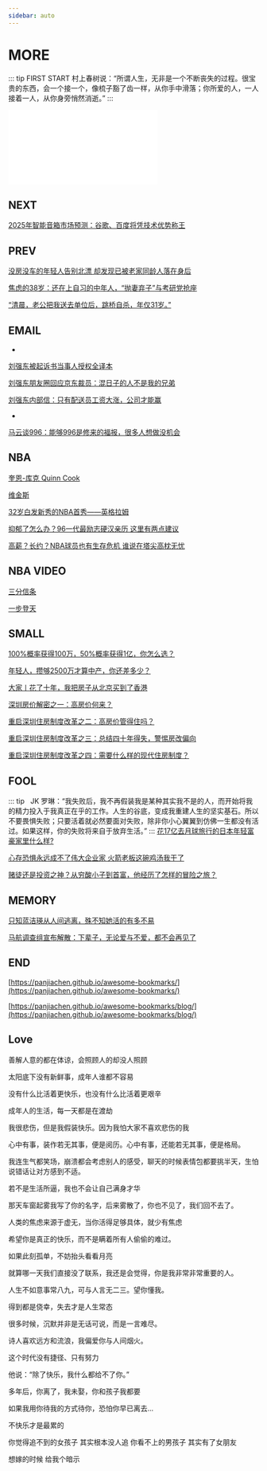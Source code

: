 ```yaml
---
sidebar: auto
---
```


# MORE

::: tip FIRST START
村上春树说：“所谓人生，无非是一个不断丧失的过程。很宝贵的东西，会一个接一个，像梳子豁了齿一样，从你手中滑落；你所爱的人，一人接着一人，从你身旁悄然消逝。”
:::

<iframe frameborder="no" border="0" marginwidth="0" marginheight="0" src="//music.163.com/outchain/player?type=2&id=624084&auto=0&height=66" oncontextmenu="return false"></iframe>


## NEXT
[2025年智能音箱市场预测：谷歌、百度将凭技术优势称王](https://new.qq.com/omn/20190626/20190626A0KGFM00)

## PREV
[没房没车的年轻人告别北漂 却发现已被老家同龄人落在身后](https://view.inews.qq.com/a/20191213A00OHQ00)

[焦虑的38岁：还在上自习的中年人，“抛妻弃子”与考研党抢座](https://view.inews.qq.com/a/20191122A0AV8X00)

[“清晨，老公把我送去单位后，跳桥自杀，年仅31岁。”](https://view.inews.qq.com/a/20201230A0IE7K00)

## EMAIL

- 

[刘强东被起诉书当事人授权全译本](https://weibo.com/ttarticle/p/show?id=2309404362961140493296) 

[刘强东朋友圈回应京东裁员：混日子的人不是我的兄弟](http://view.inews.qq.com/a/20190412A0L1S400)

[刘强东内部信：只有配送员工资大涨，公司才能赢](https://view.inews.qq.com/a/TEC201904150002440G)


-

[马云谈996：能够996是修来的福报，很多人想做没机会](https://view.inews.qq.com/a/20190412A0DQSH00)



## NBA

[奎恩-库克 Quinn Cook](https://view.inews.qq.com/a/NBA2017120702150503)

[维金斯](https://view.inews.qq.com/a/NBA2017120701184805)

[32岁白发新秀的NBA首秀——英格拉姆](https://new.qq.com/omn/20180411/20180411A1SWIA.html)

[抑郁了怎么办？96一代最励志硬汉亲历 这里有两点建议](https://view.inews.qq.com/a/NBA2018101600858006?uid=)

[高薪？长约？NBA球员也有生存危机 谁说在塔尖高枕无忧](https://view.inews.qq.com/a/NBA2018120500918704)


## NBA VIDEO

[三分信条](http://sports.qq.com/nbavideo/sfxt/index.htm)

[一步登天](https://v.qq.com/x/cover/l88unpfswv0a9ij.html)


## SMALL

[100%概率获得100万，50%概率获得1亿，你怎么选？](https://view.inews.qq.com/a/20171207A04K3A00)

[年轻人，攒够2500万才算中产，你还差多少？](https://view.inews.qq.com/a/20180921B24JP600)

[大家丨花了十年，我把房子从北京买到了香港](https://view.inews.qq.com/a/CRI2018112101251307)

[深圳房价解密之一：高房价何来？](https://view.inews.qq.com/a/20190226A14XLV00)

[重启深圳住房制度改革之二：高房价管得住吗？](https://view.inews.qq.com/a/20190227A14N3Q00)

[重启深圳住房制度改革之三：总结四十年得失，警惕房改偏向](https://view.inews.qq.com/a/20190228A1AHGU00)

[重启深圳住房制度改革之四：需要什么样的现代住房制度？](https://view.inews.qq.com/a/20190302A0X49300)


## FOOL
::: tip     &nbsp;
JK 罗琳：“我失败后，我不再假装我是某种其实我不是的人，而开始将我的精力投入于我真正在乎的工作。人生的谷底，变成我重建人生的坚实基石。所以不要畏惧失败；只要活着就必然要面对失败，除非你小心翼翼到仿佛一生都没有活过。如果这样，你的失败将来自于放弃生活。”
:::
[花17亿去月球旅行的日本年轻富豪家里什么样?](https://www.sohu.com/a/256397862_653457)

[心存恐惧永远成不了伟大企业家 火箭老板这碗鸡汤我干了](https://view.inews.qq.com/a/NBA2018121500303008)

[赌徒还是投资之神？从穷酸小子到首富，他经历了怎样的冒险之旅？](https://page.om.qq.com/page/Ow5ALIo70YHFCV9IxChpTiBA0)

## MEMORY

[只知蓝洁瑛从人间逃离，殊不知她活的有多不易](https://view.inews.qq.com/a/20181117A0N7S000)

[马航调查组宣布解散：下辈子，无论爱与不爱，都不会再见了](https://view.inews.qq.com/a/20181120A1WUMP00)

## END
[https://panjiachen.github.io/awesome-bookmarks/](https://panjiachen.github.io/awesome-bookmarks/)

[https://panjiachen.github.io/awesome-bookmarks/blog/](https://panjiachen.github.io/awesome-bookmarks/blog/)

## Love

善解人意的都在体谅，会照顾人的却没人照顾

太阳底下没有新鲜事，成年人谁都不容易

没有什么比活着更快乐，也没有什么比活着更艰辛

成年人的生活，每一天都是在渡劫

我很悲伤，但是我假装快乐。因为我怕大家不喜欢悲伤的我

心中有事，装作若无其事，便是阅历。心中有事，还能若无其事，便是格局。

我连生气都笑场，崩溃都会考虑别人的感受，聊天的时候表情包都要挑半天，生怕说错话让对方感到不适。

若不是生活所逼，我也不会让自己满身才华

那天车窗起雾我写了你的名字，后来雾散了，你也不见了，我们回不去了。

人类的焦虑来源于虚无，当你活得足够具体，就少有焦虑

希望你是真正的快乐，而不是瞒着所有人偷偷的难过。

如果此刻孤单，不妨抬头看看月亮

就算哪一天我们直接没了联系，我还是会觉得，你是我非常非常重要的人。

人生不如意事常八九，可与人言无二三。望你懂我。

得到都是侥幸，失去才是人生常态

很多时候，沉默并非是无话可说，而是一言难尽。

诗人喜欢远方和流浪，我偏爱你与人间烟火。

这个时代没有捷径、只有努力

他说：“除了快乐，我什么都给不了你。”

多年后，你离了，我未娶，你和孩子我都要

如果我用你待我的方式待你，恐怕你早已离去...

不快乐才是最累的

你觉得追不到的女孩子 其实根本没人追 你看不上的男孩子 其实有了女朋友

想嫁的时候 给我个暗示


